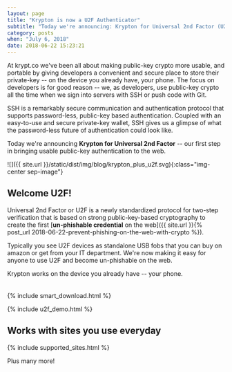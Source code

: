 ```yaml
---
layout: page
title: "Krypton is now a U2F Authenticator"
subtitle: "Today we're announcing: Krypton for Universal 2nd Factor (U2F). This is our first step in bringing usable public-key authentication to the web."
category: posts
when: "July 6, 2018"
date: 2018-06-22 15:23:21
---
```


At krypt.co we've been all about making public-key crypto more usable, and portable by giving developers a convenient and secure place to store their private-key -- on the device you already have, your phone. The focus on developers is for good reason -- we, as developers, use public-key crypto all the time when we sign into servers with SSH or push code with Git.

SSH is a remarkably secure communication and authentication protocol that supports password-less, public-key based authentication. Coupled with an easy-to-use and secure private-key wallet, SSH gives us a glimpse of what the password-less future of authentication could look like.

Today we're announcing **Krypton for Universal 2nd Factor** -- our first step in bringing usable public-key authentication to the web.

![]({{ site.url }}/static/dist/img/blog/krypton_plus_u2f.svg){:class="img-center sep-image"}

## Welcome U2F!
Universal 2nd Factor or U2F is a newly standardized protocol for two-step verification that is based on strong public-key-based cryptography to create the first [**un-phishable credential** on the web]({{ site.url }}{% post_url 2018-06-22-prevent-phishing-on-the-web-with-crypto %}). 

Typically you see U2F devices as standalone USB fobs that you can buy on amazon or get from your IT department. We're now making it easy for anyone to use U2F and become un-phishable on the web.

Krypton works on the device you already have -- your phone. 
<br>
<br>
<br>
{% include smart_download.html %}

{% include u2f_demo.html %}

## Works with sites you use everyday

{% include supported_sites.html %}
<br>
<div class="center">
    <p>Plus many more!</p>
</div>

